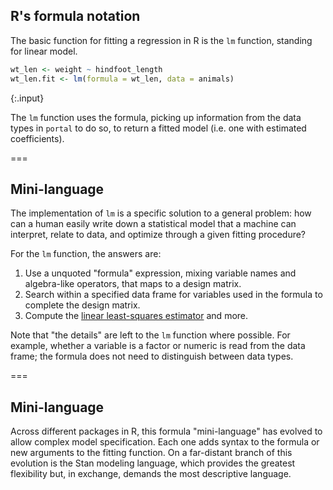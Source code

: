 ---
---

## R's formula notation

The basic function for fitting a regression in R is the `lm` function, standing for linear model.


~~~r
wt_len <- weight ~ hindfoot_length
wt_len.fit <- lm(formula = wt_len, data = animals)
~~~
{:.input}

The `lm` function uses the formula, picking up information from the data types in `portal` to do so, to return a fitted model (i.e. one with estimated coefficients).

===

## Mini-language

The implementation of `lm` is a specific solution to a general problem: how can a human easily write down a statistical model that a machine can interpret, relate to data, and optimize through a given fitting procedure?

For the `lm` function, the answers are:

1. Use a unquoted "formula" expression, mixing variable names and algebra-like operators, that maps to a design matrix.
1. Search within a specified data frame for variables used in the formula to complete the design matrix.
1. Compute the [linear least-squares estimator](https://en.wikipedia.org/wiki/Linear_least_squares_(mathematics)) and more.

Note that "the details" are left to the `lm` function where possible. For example, whether a variable is a factor or numeric is read from the data frame; the formula does not need to distinguish between data types.

===

## Mini-language

Across different packages in R, this formula "mini-language" has evolved to allow complex model specification. Each one adds syntax to the formula or new arguments to the fitting function. On a far-distant branch of this evolution is the Stan modeling language, which provides the greatest flexibility but, in exchange, demands the most descriptive language.
